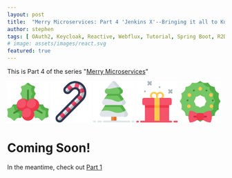 ```yaml
---
layout: post
title:  "Merry Microservices: Part 4 'Jenkins X'--Bringing it all to Kubernetes"
author: stephen
tags: [ OAuth2, Keycloak, Reactive, Webflux, Tutorial, Spring Boot, R2DBC, Microservices, React, Create React App, TypeScript, Hooks, OpenID Connect ]
# image: assets/images/react.svg
featured: true
---
```


This is Part 4 of the series "[Merry Microservices](/blog/2019/12/17/merry-microservices-an-introduction)"

<img border="0" src="/assets/images/merry-microservices/holly-ivy.svg" width="19%"/>
<img border="0" src="/assets/images/merry-microservices/candy-cane.svg" width="19%"/>
<img border="0" src="/assets/images/merry-microservices/tree.svg" width="19%"/>
<img border="0" src="/assets/images/merry-microservices/gift.svg" width="19%"/>
<img border="0" src="/assets/images/merry-microservices/wreath.svg" width="19%"/>

<!-- {% include toc %} -->

# Coming Soon!

In the meantime, check out [Part 1](/blog/2019/12/17/merry-microservices-part1-resource-server)